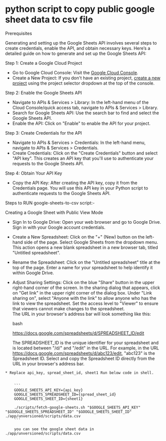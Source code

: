 python script to copy public google sheet data to csv file
=====
Prerequisites

Generating and setting up the Google Sheets API involves several steps to create credentials, enable the API, and obtain necessary keys. Here’s a detailed guide on how to generate and set up the Google Sheets API:

Step 1: Create a Google Cloud Project
* Go to Google Cloud Console: Visit the [Google Cloud Console](https://console.cloud.google.com/).
* Create a New Project: If you don't have an existing project, [create a new project](https://console.cloud.google.com/projectcreate) using the project selector dropdown at the top of the console.
    
Step 2: Enable the Google Sheets API
* Navigate to APIs & Services > Library: In the left-hand menu of the Cloud Console/quick access tab, navigate to APIs & Services > Library.
* Search for Google Sheets API: Use the search bar to find and select the Google Sheets API.
* Enable the API: Click on "Enable" to enable the API for your project.

Step 3: Create Credentials for the API
* Navigate to APIs & Services > Credentials: In the left-hand menu, navigate to APIs & Services > Credentials.
* Create Credentials: Click on the "Create Credentials" button and select "API key". This creates an API key that you'll use to authenticate your requests to the Google Sheets API.

Step 4: Obtain Your API Key
* Copy the API Key: After creating the API key, copy it from the Credentials page. You will use this API key in your Python script to authenticate requests to the Google Sheets API.

Steps to RUN google-sheets-to-csv script:- 

Creating a Google Sheet with Public View Mode

   *  Sign In to Google Drive:
        Open your web browser and go to Google Drive.
        Sign in with your Google account credentials.

   *  Create a New Spreadsheet:
        Click on the "+" (New) button on the left-hand side of the page.
        Select Google Sheets from the dropdown menu. This action opens a new blank spreadsheet in a new browser tab, titled "Untitled spreadsheet".

   *  Rename the Spreadsheet:
        Click on the "Untitled spreadsheet" title at the top of the page.
        Enter a name for your spreadsheet to help identify it within Google Drive.

   *  Adjust Sharing Settings:
        Click on the blue "Share" button in the upper right-hand corner of the screen.
        In the sharing dialog that appears, click on "Get link" in the upper right corner of the dialog box.
        Under "Link sharing on", select "Anyone with the link" to allow anyone who has the link to view the spreadsheet.
        Set the access level to "Viewer" to ensure that viewers cannot make changes to the spreadsheet.  
        The URL in your browser's address bar will look something like this:

        bash

        https://docs.google.com/spreadsheets/d/SPREADSHEET_ID/edit

        The SPREADSHEET_ID is the unique identifier for your spreadsheet and is located between "/d/" and "/edit" in the URL.
        For example, in the URL https://docs.google.com/spreadsheets/d/abc123/edit, "abc123" is the Spreadsheet ID.
        Select and copy the Spreadsheet ID directly from the URL in your browser's address bar.
    
    * Replace api_key, spread_sheet_id, sheet1 Run below code in shell. 


        ```
        GOOGLE_SHEETS_API_KEY={api_key}
        GOOGLE_SHEETS_SPREADSHEET_ID={spread_sheet_id}
        GOOGLE_SHEETS_SHEET_ID={sheet1}
    
        ./scripts/fetch-google-sheets.sh "$GOOGLE_SHEETS_API_KEY" "$GOOGLE_SHEETS_SPREADSHEET_ID" "$GOOGLE_SHEETS_SHEET_ID" ./app/unversioned/scripts/data.csv
        ```

        you can see the google sheet data in ./app/unversioned/scripts/data.csv
    

